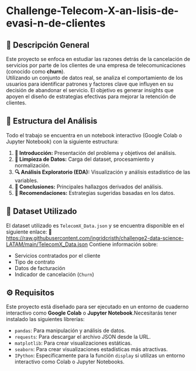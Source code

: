 # Challenge-Telecom-X-an-lisis-de-evasi-n-de-clientes

## 🧾 Descripción General

Este proyecto se enfoca en estudiar las razones detrás de la cancelación de servicios por parte de los clientes de una empresa de telecomunicaciones (conocido como **churn**).  
Utilizando un conjunto de datos real, se analiza el comportamiento de los usuarios para identificar patrones y factores clave que influyen en su decisión de abandonar el servicio.
El objetivo es generar insights que apoyen el diseño de estrategias efectivas para mejorar la retención de clientes.

## 🧱 Estructura del Análisis
Todo el trabajo se encuentra en un notebook interactivo (Google Colab o Jupyter Notebook) con la siguiente estructura:
1. **📌 Introducción:** Presentación del problema y objetivos del análisis.
2. **🧹 Limpieza de Datos:** Carga del dataset, procesamiento y normalización.
3. **🔍 Análisis Exploratorio (EDA):** Visualización y análisis estadístico de las variables.
4. **🧠 Conclusiones:** Principales hallazgos derivados del análisis.
5. **🧭 Recomendaciones:** Estrategias sugeridas basadas en los datos.

## 📂 Dataset Utilizado
El dataset utilizado es `TelecomX_Data.json` y se encuentra disponible en el siguiente enlace:
📎 https://raw.githubusercontent.com/ingridcristh/challenge2-data-science-LATAM/main/TelecomX_Data.json
Contiene información sobre:
- Servicios contratados por el cliente  
- Tipo de contrato  
- Datos de facturación  
- Indicador de cancelación (`Churn`)


## ⚙️ Requisitos
Este proyecto está diseñado para ser ejecutado en un entorno de cuaderno interactivo como **Google Colab** o **Jupyter Notebook**.Necesitarás tener instalado las siguientes librerías:
*   `pandas`: Para manipulación y análisis de datos.
*   `requests`: Para descargar el archivo JSON desde la URL.
*   `matplotlib`: Para crear visualizaciones estáticas.
*   `seaborn`: Para crear visualizaciones estadísticas más atractivas.
*   `IPython`: Específicamente para la función `display` si utilizas un entorno interactivo como Colab o Jupyter Notebooks.
